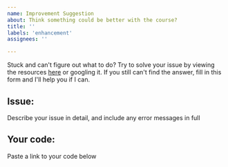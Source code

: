 ```yaml
---
name: Improvement Suggestion
about: Think something could be better with the course?
title: ''
labels: 'enhancement'
assignees: ''

---
```


Stuck and can't figure out what to do? Try to solve your issue by viewing the resources [here](https://l1lith.github.io/Intro-Coding-Concepts#resources) or googling it. If you still can't find the answer, fill in this form and I'll help you if I can.

## Issue:
Describe your issue in detail, and include any error messages in full


## Your code:
Paste a link to your code below
